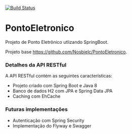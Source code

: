 [![Build Status](https://travis-ci.org/Nosbielc/PontoEletronico.svg?branch=master)](https://travis-ci.org/Nosbielc/PontoEletronico)
# PontoEletronico
Projeto de Ponto Eletrônico utlizando SpringBoot.

Projeto base https://github.com/Nosbielc/PontoEletronico.
### Detalhes da API RESTful
A API RESTful contém as seguintes características:  
* Projeto criado com Spring Boot e Java 8
* Banco de dados H2 com JPA e Spring Data JPA
* Caching com EhCache
### Futuras implementações
* Autenticação com Spring Security
* Implementação do Flyway e Swagger